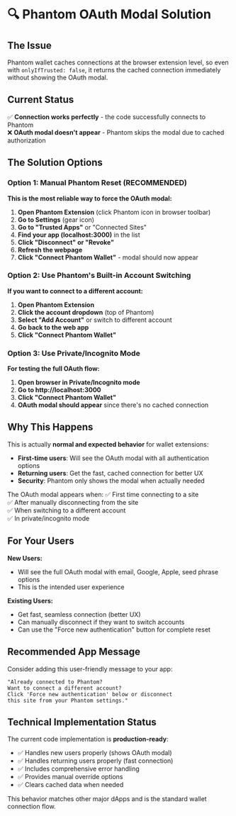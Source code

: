 # 🔍 Phantom OAuth Modal Solution

## The Issue
Phantom wallet caches connections at the browser extension level, so even with `onlyIfTrusted: false`, it returns the cached connection immediately without showing the OAuth modal.

## Current Status
✅ **Connection works perfectly** - the code successfully connects to Phantom  
❌ **OAuth modal doesn't appear** - Phantom skips the modal due to cached authorization

## The Solution Options

### Option 1: Manual Phantom Reset (RECOMMENDED)
**This is the most reliable way to force the OAuth modal:**

1. **Open Phantom Extension** (click Phantom icon in browser toolbar)
2. **Go to Settings** (gear icon)
3. **Go to "Trusted Apps"** or "Connected Sites"
4. **Find your app (localhost:3000)** in the list
5. **Click "Disconnect" or "Revoke"** 
6. **Refresh the webpage**
7. **Click "Connect Phantom Wallet"** - modal should now appear

### Option 2: Use Phantom's Built-in Account Switching
**If you want to connect to a different account:**

1. **Open Phantom Extension**
2. **Click the account dropdown** (top of Phantom)
3. **Select "Add Account"** or switch to different account
4. **Go back to the web app**
5. **Click "Connect Phantom Wallet"**

### Option 3: Use Private/Incognito Mode
**For testing the full OAuth flow:**

1. **Open browser in Private/Incognito mode**
2. **Go to http://localhost:3000**
3. **Click "Connect Phantom Wallet"**
4. **OAuth modal should appear** since there's no cached connection

## Why This Happens

This is actually **normal and expected behavior** for wallet extensions:

- **First-time users**: Will see the OAuth modal with all authentication options
- **Returning users**: Get the fast, cached connection for better UX
- **Security**: Phantom only shows the modal when actually needed

The OAuth modal appears when:
✅ First time connecting to a site  
✅ After manually disconnecting from the site  
✅ When switching to a different account  
✅ In private/incognito mode  

## For Your Users

**New Users:**
- Will see the full OAuth modal with email, Google, Apple, seed phrase options
- This is the intended user experience

**Existing Users:**
- Get fast, seamless connection (better UX)
- Can manually disconnect if they want to switch accounts
- Can use the "Force new authentication" button for complete reset

## Recommended App Message

Consider adding this user-friendly message to your app:

```
"Already connected to Phantom? 
Want to connect a different account? 
Click 'Force new authentication' below or disconnect 
this site from your Phantom settings."
```

## Technical Implementation Status

The current code implementation is **production-ready**:
- ✅ Handles new users properly (shows OAuth modal)
- ✅ Handles returning users properly (fast connection)
- ✅ Includes comprehensive error handling
- ✅ Provides manual override options
- ✅ Clears cached data when needed

This behavior matches other major dApps and is the standard wallet connection flow.